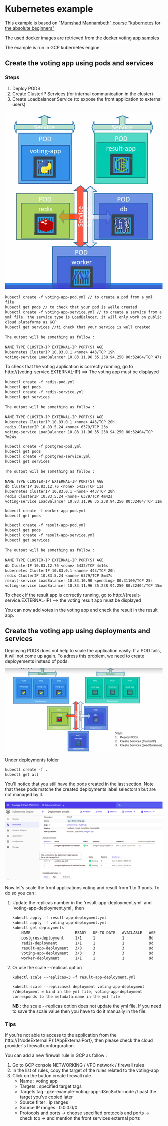 # Kubernetes example

This example is based on ["Mumshad Mannambeth" course "kubernetes for the absolute beginners"](https://www.udemy.com/share/1013LOBkcec1pTQXw=/)

The used docker images are retrieved from the [docker voting app samples](https://hub.docker.com/search?q=dockersample&type=image)

The example is run in GCP kubernetes engine

## Create the voting app using pods and services

### Steps

1. Deploy PODS
2. Create ClusterIP Services (for internal communication in the cluster)
3. Create Loadbalancer Service (to expose the front application to external users)

![Application architecture](/resources/VotingApp.png)

```
kubectl create -f voting-app-pod.yml // to create a pod from a yml file
kubectl get pods // to check that your pod is welle created
kubectl create -f voting-app-service.yml // to create a service from a yml file. the service type is LoadBalncer, it will only work on public cloud plateforms as GCP
kubectl get services //ti check that your service is well created

The output will be something as follow :

NAME TYPE CLUSTER-IP EXTERNAL-IP PORT(S) AGE
kubernetes ClusterIP 10.83.0.1 <none> 443/TCP 19h
voting-service LoadBalancer 10.83.11.96 35.238.94.250 80:32404/TCP 47s
```

To check that the voting application is correctly running, go to http://{voting-service.EXTERNAL-IP} ==> The voting app must be displayed

```
kubectl create -f redis-pod.yml
kubectl get pods
kubectl create -f redis-service.yml
kubectl get services

The output will be something as follow :

NAME TYPE CLUSTER-IP EXTERNAL-IP PORT(S) AGE
kubernetes ClusterIP 10.83.0.1 <none> 443/TCP 20h
redis ClusterIP 10.83.5.24 <none> 6379/TCP 23s
voting-service LoadBalancer 10.83.11.96 35.238.94.250 80:32404/TCP 7m24s
```

```
kubectl create -f postgres-pod.yml
kubectl get pods
kubectl create -f postgres-service.yml
kubectl get services

The output will be something as follow :

NAME TYPE CLUSTER-IP EXTERNAL-IP PORT(S) AGE
db ClusterIP 10.83.12.76 <none> 5432/TCP 11s
kubernetes ClusterIP 10.83.0.1 <none> 443/TCP 20h
redis ClusterIP 10.83.5.24 <none> 6379/TCP 4m42s
voting-service LoadBalancer 10.83.11.96 35.238.94.250 80:32404/TCP 11m
```

```
kubectl create -f worker-app-pod.yml
kubectl get pods
```

```
kubectl create -f result-app-pod.yml
kubectl get pods
kubectl create -f result-app-service.yml
kubectl get services

The output will be something as follow :

NAME TYPE CLUSTER-IP EXTERNAL-IP PORT(S) AGE
db ClusterIP 10.83.12.76 <none> 5432/TCP 4m16s
kubernetes ClusterIP 10.83.0.1 <none> 443/TCP 20h
redis ClusterIP 10.83.5.24 <none> 6379/TCP 8m47s
result-service LoadBalancer 10.83.10.90 <pending> 80:31100/TCP 25s
voting-service LoadBalancer 10.83.11.96 35.238.94.250 80:32404/TCP 15m
```

To check if the result app is correctly running, go to http://{result-service.EXTERNAL-IP} ==> the voting result app must be displayed

You can now add votes in the voting app and check the result in the result app.

## Create the voting app using deployments and services

Deploying PODS does not help to scale the application easily. If a POD fails, it will not come up again.
To adress this problem, we need to create deployements instead of pods.

![Application architecture with deployments](/resources/VotingAppWithDeployment.png)

Under deployments folder

```
kubectl create -f .
kubectl get all
```

You'll notice that you still have the pods created in the last section. Note that these pods matche the created deployments label selectorsn but are not managed by it.

![Managed Pods](/resources/ManagedPods.png)

Now let's scale the front applications voting and result from 1 to 3 pods.
To do so you can :

1. Update the replicas number in the 'result-app-deployment.yml' and 'voting-app-deployment.yml', then

   ```
   kubectl apply -f result-app-deployment.yml
   kubectl apply -f voting-app-deployment.yml
   kubectl get deployments
       NAME                    READY   UP-TO-DATE   AVAILABLE   AGE
       postgres-deployment     1/1     1            1           9d
       redis-deployment        1/1     1            1           9d
       result-app-deployment   3/3     3            3           9d
       voting-app-deployment   3/3     3            3           9d
       worker-deployment       1/1     1            1           9d
   ```

2. Or use the scale --replicas option

   ```
   kubectl scale --replicas=3 -f result-app-deployment.yml
   ```

   ```
   kubectl scale --replicas=3 deployment voting-app-deployment //deployment = kind in the yml file, voting-app-deployment corresponds to the metadata.name in the yml file
   ```

   **NB** : the scale --replicas option does not update the yml file. If you need to save the scale value then you have to do it manually in the file.

### Tips

If you're not able to access to the application from the http://{NodeExternalIP}:{AppExternalPort}, then please check the cloud provider's firewall conforguration.

You can add a new firewall rule in GCP as follow :

1. Go to GCP console NETWORKING / VPC network / firewall rules
2. In the list of rules, copy the target of the rules related to the voting-app
3. Click on the button create firewall rule
   - Name : voting app
   - Targets : specified target tags
   - Targets tag : gke-example-voting-app-d3ec8c0c-node // past the target you've copied later
   - Source filter : ip ranges
   - Source IP ranges : 0.0.0.0/0
   - Protocols and ports -> choose specified protocols and ports -> check tcp -> and mention the front services external ports
